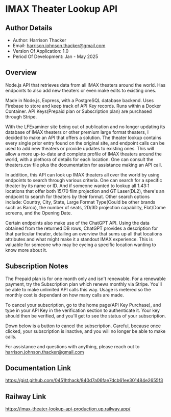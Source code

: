 # IMAX Theater Lookup API

## Author Details
* Author: Harrison Thacker
* Email: harrison.johnson.thacker@gmail.com
* Version Of Application: 1.0
* Period Of Development: Jan - May 2025

## Overview
Node.js API that retrieves data from all IMAX theaters around the world. Has endpoints to also add new theaters or even make edits to existing ones.

Made in Node.js, Express, with a PostgreSQL database backend. Uses Firebase to store and keep track of API Key records. Runs within a Docker Container. API Keys(Prepaid plan or Subscription plan) are purchased through Stripe.

With the LFExaminer site being out of publication and no longer updating its database of IMAX theaters or other premium large format theaters, I decided to make an API that offers a solution. The theater lookup contains every single prior entry found on the original site, and endpoint calls can be used to add new theaters or provide updates to existing ones. This will allow a more up-to-date and complete profile of IMAX theaters around the world, with a plethora of details for each location. One can consult the theaters.csv file plus the documentation for assistance making an API call.

In addition, this API can look up IMAX theaters all over the world by using endpoints to search through various criteria. One can search for a specific theater by its name or ID. And if someone wanted to lookup all 1.43:1 locations that offer both 15/70 film projection and GT Laser(DL2), there's an endpoint to search for theaters by their format. Other search options include: Country, City, State, Large Format Type(Could be other brands such as Barco), the number of seats, 2D/3D projection capability, Flat/Dome screens, and the Opening Date.

Certain endpoints also make use of the ChatGPT API. Using the data obtained from the returned DB rows, ChatGPT provides a description for that particular theater, detailing an overview that sums up all that locations attributes and what might make it a standout IMAX experience. This is valuable for someone who may be eyeing a specific location wanting to know more about it. 

 ## Subscription Notes
The Prepaid plan is for one month only and isn't renewable. For a renewable payment, try the Subscription plan which renews monthly via Stripe. You'll be able to make unlimited API calls this way. Usage is metered so the monthly cost is dependant on how many calls are made.

To cancel your subscription, go to the home page(API Key Purchase), and type in your API Key in the verification section to authenticate it. Your key should then be verified, and you'll get to see the status of your subscription.

Down below is a button to cancel the subscription. Careful, because once clicked, your subscription is inactive, and you will no longer be able to make calls.

For assistance and questions with anything, please reach out to harrison.johnson.thacker@gmail.com

## Documentation Link
https://gist.github.com/0451hthack/840d7a06fae7dcb61ee301484e2655f3


## Railway Link 
https://imax-theater-lookup-api-production.up.railway.app/

